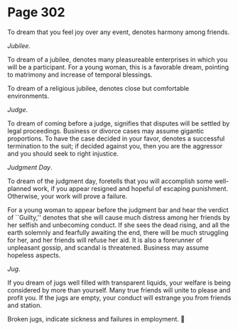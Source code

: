 # Page 302
To dream that you feel joy over any event, denotes harmony among friends.


_Jubilee_.


To dream of a jubilee, denotes many pleasureable enterprises in which you
will be a participant. For a young woman, this is a favorable dream,
pointing to matrimony and increase of temporal blessings.


To dream of a religious jubilee, denotes close but comfortable environments.


_Judge_.


To dream of coming before a judge, signifies that disputes will be
settled by legal proceedings. Business or divorce cases may assume
gigantic proportions. To have the case decided in your favor,
denotes a successful termination to the suit; if decided against you,
then you are the aggressor and you should seek to right injustice.


_Judgment Day_.


To dream of the judgment day, foretells that you will accomplish some
well-planned work, if you appear resigned and hopeful of escaping punishment.
Otherwise, your work will prove a failure.


For a young woman to appear before the judgment bar and hear the verdict
of ``Guilty,'' denotes that she will cause much distress among her friends
by her selfish and unbecoming conduct. If she sees the dead rising,
and all the earth solemnly and fearfully awaiting the end, there will
be much struggling for her, and her friends will refuse her aid.
It is also a forerunner of unpleasant gossip, and scandal is threatened.
Business may assume hopeless aspects.


_Jug_.


If you dream of jugs well filled with transparent liquids,
your welfare is being considered by more than yourself.
Many true friends will unite to please and profit you.
If the jugs are empty, your conduct will estrange you from
friends and station.


Broken jugs, indicate sickness and failures in employment.
